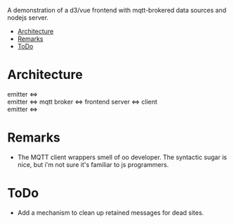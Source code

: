 A demonstration of a d3/vue frontend with mqtt-brokered data sources and nodejs server.

- [Architecture](#architecture)
- [Remarks](#remarks)
- [ToDo](#todo)

# Architecture
emitter <=>  
emitter <=>      mqtt broker     <=>    frontend server     <=> client  
emitter <=>  













# Remarks
 - The MQTT client wrappers smell of oo developer. The syntactic sugar is nice, but i'm not sure it's familiar to js programmers.


# ToDo
 - Add a mechanism to clean up retained messages for dead sites.